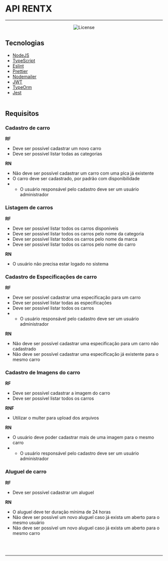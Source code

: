 ﻿# API RENTX

---

<p align="center">
  <img alt="License" src="https://img.shields.io/badge/license-MIT-brightgreen">
</p>

## Tecnologias

- [NodeJS](https://nodejs.org/en/)
- [TypeScript](https://www.typescriptlang.org/)
- [Eslint](https://eslint.org/)
- [Prettier](https://prettier.io/)
- [Nodemailer](https://nodemailer.com/about/)
- [JWT](https://typeorm.io/#/)
- [TypeOrm](https://typeorm.io/#/)
- [Jest](https://jestjs.io/)
  <br />
  <br />

## Requisitos

### Cadastro de carro

**RF**

- Deve ser possível cadastrar um novo carro
- Deve ser possível listar todas as categorias

**RN**

- Não deve ser possível cadastrar um carro com uma plca já existente
- O carro deve ser cadastrado, por padrão com disponibilidade
- - O usuário responsável pelo cadastro deve ser um usuário administrador

### Listagem de carros

**RF**

- Deve ser possível listar todos os carros disponíveis
- Deve ser possível listar todos os carros pelo nome da categoria
- Deve ser possível listar todos os carros pelo nome da marca
- Deve ser possível listar todos os carros pelo nome do carro

**RN**

- O usuário não precisa estar logado no sistema

### Cadastro de Especificações de carro

**RF**

- Deve ser possível cadastrar uma especificação para um carro
- Deve ser possível listar todas as especificações
- Deve ser possível listar todos os carros
- - O usuário responsável pelo cadastro deve ser um usuário administrador

**RN**

- Não deve ser possível cadastrar uma especificação para um carro não cadastrado
- Não deve ser possível cadastrar uma especificação já existente para o mesmo carro

### Cadastro de Imagens do carro

**RF**

- Deve ser possível cadastrar a imagem do carro
- Deve ser possível listar todos os carros

**RNF**

- Utilizar o multer para upload dos arquivos

**RN**

- O usuário deve poder cadastrar mais de uma imagem para o mesmo carro
- - O usuário responsável pelo cadastro deve ser um usuário administrador

### Aluguel de carro

**RF**

- Deve ser possível cadastrar um aluguel

**RN**

- O aluguel deve ter duração mínima de 24 horas
- Não deve ser possível um novo aluguel caso já exista um aberto para o mesmo usuário
- Não deve ser possível um novo aluguel caso já exista um aberto para o mesmo carro

<br>
<br>

---
